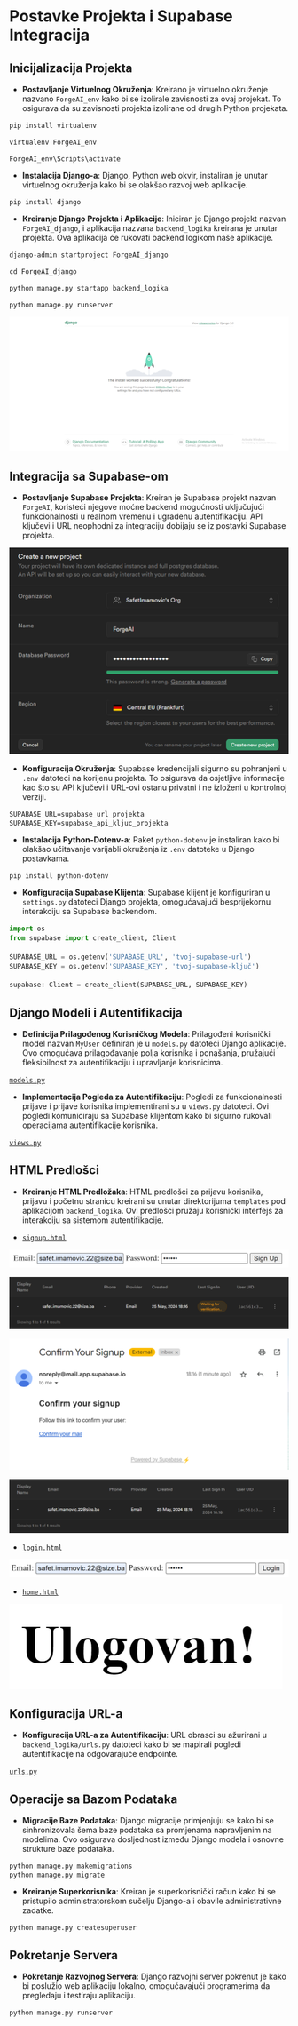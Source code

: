 # Postavke Projekta i Supabase Integracija

## Inicijalizacija Projekta

- **Postavljanje Virtuelnog Okruženja**: Kreirano je virtuelno okruženje nazvano `ForgeAI_env` kako bi se izolirale zavisnosti za ovaj projekat. To osigurava da su zavisnosti projekta izolirane od drugih Python projekata.

```Shell
pip install virtualenv
```

```Shell
virtualenv ForgeAI_env
```

```Shell
ForgeAI_env\Scripts\activate
```

- **Instalacija Django-a**: Django, Python web okvir, instaliran je unutar virtuelnog okruženja kako bi se olakšao razvoj web aplikacije.

```Shell
pip install django
```

- **Kreiranje Django Projekta i Aplikacije**: Iniciran je Django projekt nazvan `ForgeAI_django`, i aplikacija nazvana `backend_logika` kreirana je unutar projekta. Ova aplikacija će rukovati backend logikom naše aplikacije.

```Shell
django-admin startproject ForgeAI_django
```

```Shell
cd ForgeAI_django
```

```Shell
python manage.py startapp backend_logika
```
```Shell
python manage.py runserver
```

![](../../images/1.png)

## Integracija sa Supabase-om

- **Postavljanje Supabase Projekta**: Kreiran je Supabase projekt nazvan `ForgeAI`, koristeći njegove moćne backend mogućnosti uključujući funkcionalnosti u realnom vremenu i ugrađenu autentifikaciju. API ključevi i URL neophodni za integraciju dobijaju se iz postavki Supabase projekta.

![](../../images/Supabase_setup/1.png)

- **Konfiguracija Okruženja**: Supabase kredencijali sigurno su pohranjeni u `.env` datoteci na korijenu projekta. To osigurava da osjetljive informacije kao što su API ključevi i URL-ovi ostanu privatni i ne izloženi u kontrolnoj verziji.

```Shell
SUPABASE_URL=supabase_url_projekta
SUPABASE_KEY=supabase_api_kljuc_projekta
```

- **Instalacija Python-Dotenv-a**: Paket `python-dotenv` je instaliran kako bi olakšao učitavanje varijabli okruženja iz `.env` datoteke u Django postavkama.

```Shell
pip install python-dotenv
```

- **Konfiguracija Supabase Klijenta**: Supabase klijent je konfiguriran u `settings.py` datoteci Django projekta, omogućavajući besprijekornu interakciju sa Supabase backendom.

```python
import os
from supabase import create_client, Client

SUPABASE_URL = os.getenv('SUPABASE_URL', 'tvoj-supabase-url')
SUPABASE_KEY = os.getenv('SUPABASE_KEY', 'tvoj-supabase-ključ')

supabase: Client = create_client(SUPABASE_URL, SUPABASE_KEY)
```

## Django Modeli i Autentifikacija

- **Definicija Prilagođenog Korisničkog Modela**: Prilagođeni korisnički model nazvan `MyUser` definiran je u `models.py` datoteci Django aplikacije. Ovo omogućava prilagođavanje polja korisnika i ponašanja, pružajući fleksibilnost za autentifikaciju i upravljanje korisnicima.

[
`models.py`
](https://github.com/SafetImamovic/ForgeAI/blob/58c384e4e42788d398ac2ee10e7c9126d02fe8d1/ForgeAI_django/backend_logika/models.py)

- **Implementacija Pogleda za Autentifikaciju**: Pogledi za funkcionalnosti prijave i prijave korisnika implementirani su u `views.py` datoteci. Ovi pogledi komuniciraju sa Supabase klijentom kako bi sigurno rukovali operacijama autentifikacije korisnika.

[`views.py`](https://github.com/SafetImamovic/ForgeAI/blob/58c384e4e42788d398ac2ee10e7c9126d02fe8d1/ForgeAI_django/backend_logika/views.py)


## HTML Predlošci

- **Kreiranje HTML Predložaka**: HTML predlošci za prijavu korisnika, prijavu i početnu stranicu kreirani su unutar direktorijuma `templates` pod aplikacijom `backend_logika`. Ovi predlošci pružaju korisnički interfejs za interakciju sa sistemom autentifikacije.

-  [`signup.html`](https://github.com/SafetImamovic/ForgeAI/blob/58c384e4e42788d398ac2ee10e7c9126d02fe8d1/ForgeAI_django/backend_logika/templates/signup.html)

  
![](../../images/Supabase_setup/2.png)

![](../../images/Supabase_setup/3.png)

![](../../images/Supabase_setup/4.png)

![](../../images/Supabase_setup/5.png)

- [`login.html`](https://github.com/SafetImamovic/ForgeAI/blob/58c384e4e42788d398ac2ee10e7c9126d02fe8d1/ForgeAI_django/backend_logika/templates/login.html)

![](../../images/Supabase_setup/6.png)

- [`home.html`](https://github.com/SafetImamovic/ForgeAI/blob/58c384e4e42788d398ac2ee10e7c9126d02fe8d1/ForgeAI_django/backend_logika/templates/home.html)

![](../../images/Supabase_setup/7.png)

## Konfiguracija URL-a

- **Konfiguracija URL-a za Autentifikaciju**: URL obrasci su ažurirani u `backend_logika/urls.py` datoteci kako bi se mapirali pogledi autentifikacije na odgovarajuće endpointe.

[`urls.py`](https://github.com/SafetImamovic/ForgeAI/blob/58c384e4e42788d398ac2ee10e7c9126d02fe8d1/ForgeAI_django/backend_logika/urls.py)

## Operacije sa Bazom Podataka

- **Migracije Baze Podataka**: Django migracije primjenjuju se kako bi se sinhronizovala šema baze podataka sa promjenama napravljenim na modelima. Ovo osigurava dosljednost između Django modela i osnovne strukture baze podataka.

```Shell
python manage.py makemigrations
python manage.py migrate
```

- **Kreiranje Superkorisnika**: Kreiran je superkorisnički račun kako bi se pristupilo administratorskom sučelju Django-a i obavile administrativne zadatke.

```Shell
python manage.py createsuperuser
```

## Pokretanje Servera

- **Pokretanje Razvojnog Servera**: Django razvojni server pokrenut je kako bi poslužio web aplikaciju lokalno, omogućavajući programerima da pregledaju i testiraju aplikaciju.

```Shell
python manage.py runserver
```
